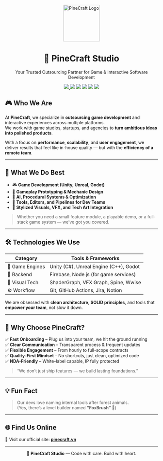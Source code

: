 <p align="center">
  <img src="https://avatars.githubusercontent.com/u/209327345?s=200&v=4" width="120" alt="PineCraft Logo" />
</p>

<h1 align="center">🚀 PineCraft Studio</h1>
<p align="center">Your Trusted Outsourcing Partner for Game & Interactive Software Development</p>

<p align="center">
  <a href="https://pinecraft.vn/">
    <img src="https://img.shields.io/badge/Visit-Website-1abc9c?style=for-the-badge&logo=google-chrome&logoColor=white" />
  </a>
  <img src="https://img.shields.io/badge/Engine-Unity-black?logo=unity&style=for-the-badge" />
  <img src="https://img.shields.io/badge/Engine-Unreal-313131?logo=unrealengine&style=for-the-badge" />
  <img src="https://img.shields.io/badge/Platform-Mobile%20%7C%20PC-blue?style=for-the-badge&logo=apple" />
  <img src="https://img.shields.io/badge/Genre-Hyper--Casual%20%7C%20Arcade-orange?style=for-the-badge" />
  <img src="https://img.shields.io/badge/Focus-Gameplay%20%7C%20Tools%20%7C%20Prototypes-purple?style=for-the-badge" />
</p>

## 🎮 Who We Are

At **PineCraft**, we specialize in **outsourcing game development** and interactive experiences across multiple platforms.  
We work with game studios, startups, and agencies to **turn ambitious ideas into polished products**.

With a focus on **performance**, **scalability**, and **user engagement**, we deliver results that feel like in-house quality — but with the **efficiency of a remote team**.

---

## 💼 What We Do Best

- 🎮 **Game Development (Unity, Unreal, Godot)**  
- 🎨 **Gameplay Prototyping & Mechanic Design**  
- 🧠 **AI, Procedural Systems & Optimization**  
- 🔧 **Tools, Editors, and Pipelines for Dev Teams**  
- 🌟 **Stylized Visuals, VFX, and Tech Art Integration**  

> Whether you need a small feature module, a playable demo, or a full-stack game system — we’ve got you covered.

---

## 🛠️ Technologies We Use

| Category         | Tools & Frameworks                      |
|------------------|------------------------------------------|
| 🧩 Game Engines   | Unity (C#), Unreal Engine (C++), Godot    |
| 🧠 Backend        | Firebase, Node.js (for game services)    |
| 🎨 Visual Tech    | ShaderGraph, VFX Graph, Spine, Wwise     |
| ⚙️ Workflow       | Git, GitHub Actions, Jira, Notion        |

We are obsessed with **clean architecture**, **SOLID principles**, and tools that **empower your team**, not slow it down.

---

## 💬 Why Choose PineCraft?

✅ **Fast Onboarding** – Plug us into your team, we hit the ground running  
✅ **Clear Communication** – Transparent process & frequent updates  
✅ **Flexible Engagement** – From hourly to full-scope contracts  
✅ **Quality-First Mindset** – No shortcuts, just clean, optimized code  
✅ **NDA-Friendly** – White-label capable, IP fully protected

> “We don’t just ship features — we build lasting foundations.”

---

## 💡 Fun Fact

> Our devs love naming internal tools after forest animals.  
> (Yes, there’s a level builder named **“FoxBrush”** 🦊)

---

## 🌐 Find Us Online

🔗 Visit our official site: [**pinecraft.vn**](https://pinecraft.vn)

---

<p align="center">
  🌲 <strong>PineCraft Studio</strong> — Code with care. Build with heart.
</p>
